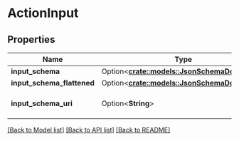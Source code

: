 # ActionInput

## Properties

Name | Type | Description | Notes
------------ | ------------- | ------------- | -------------
**input_schema** | Option<[**crate::models::JsonSchemaDocument**](JsonSchemaDocument.md)> |  | [optional]
**input_schema_flattened** | Option<[**crate::models::JsonSchemaDocument**](JsonSchemaDocument.md)> |  | [optional]
**input_schema_uri** | Option<**String**> | The URI of the input schema | [optional]

[[Back to Model list]](../README.md#documentation-for-models) [[Back to API list]](../README.md#documentation-for-api-endpoints) [[Back to README]](../README.md)


